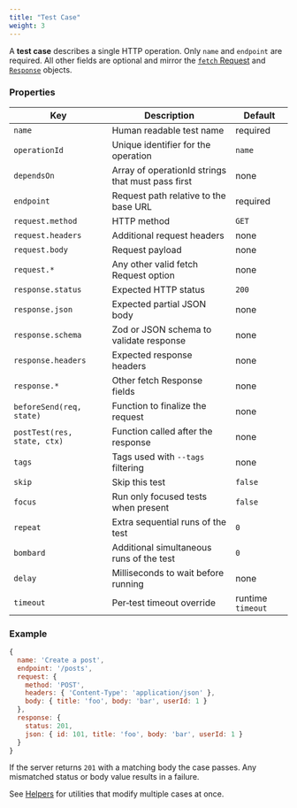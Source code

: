 ```yaml
---
title: "Test Case"
weight: 3
---
```


A **test case** describes a single HTTP operation. Only `name` and `endpoint` are required. All other fields are optional and mirror the [`fetch` Request](https://developer.mozilla.org/en-US/docs/Web/API/Request) and [`Response`](https://developer.mozilla.org/en-US/docs/Web/API/Response) objects.

### Properties

| Key | Description | Default |
| --- | ----------- | ------- |
| `name` | Human readable test name | required |
| `operationId` | Unique identifier for the operation | `name` |
| `dependsOn` | Array of operationId strings that must pass first | none |
| `endpoint` | Request path relative to the base URL | required |
| `request.method` | HTTP method | `GET` |
| `request.headers` | Additional request headers | none |
| `request.body` | Request payload | none |
| `request.*` | Any other valid fetch Request option | none |
| `response.status` | Expected HTTP status | `200` |
| `response.json` | Expected partial JSON body | none |
| `response.schema` | Zod or JSON schema to validate response | none |
| `response.headers` | Expected response headers | none |
| `response.*` | Other fetch Response fields | none |
| `beforeSend(req, state)` | Function to finalize the request | none |
| `postTest(res, state, ctx)` | Function called after the response | none |
| `tags` | Tags used with `--tags` filtering | none |
| `skip` | Skip this test | `false` |
| `focus` | Run only focused tests when present | `false` |
| `repeat` | Extra sequential runs of the test | `0` |
| `bombard` | Additional simultaneous runs of the test | `0` |
| `delay` | Milliseconds to wait before running | none |
| `timeout` | Per‑test timeout override | runtime `timeout` |

### Example

```js
{
  name: 'Create a post',
  endpoint: '/posts',
  request: {
    method: 'POST',
    headers: { 'Content-Type': 'application/json' },
    body: { title: 'foo', body: 'bar', userId: 1 }
  },
  response: {
    status: 201,
    json: { id: 101, title: 'foo', body: 'bar', userId: 1 }
  }
}
```

If the server returns `201` with a matching body the case passes. Any mismatched status or body value results in a failure.

See [Helpers](/docs/introduction/helpers/) for utilities that modify multiple cases at once.
